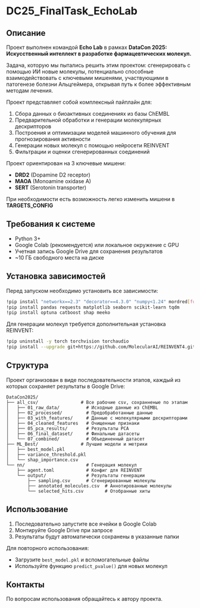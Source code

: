 # DC25_FinalTask_EchoLab

## Описание

Проект выполнен командой **Echo Lab** в рамках **DataCon 2025: Искусственный интеллект в разработке фармацевтических молекул.**

Задача, которую мы пытались решить этим проектом: сгенерировать с помощью ИИ новые молекулы, потенциально способные взаимодействовать с ключевыми мишенями, участвующими в патогенезе болезни Альцгеймера, открывая путь к более эффективным методам лечения.

Проект представляет собой комплексный пайплайн для:
1. Сбора данных о биоактивных соединениях из базы ChEMBL
2. Предварительной обработки и генерации молекулярных дескрипторов
3. Построения и оптимизации моделей машинного обучения для прогнозирования активности
4. Генерации новых молекул с помощью нейросети REINVENT
5. Фильтрации и оценки сгенерированных соединений

Проект ориентирован на 3 ключевые мишени:
- **DRD2** (Dopamine D2 receptor)
- **MAOA** (Monoamine oxidase A)
- **SERT** (Serotonin transporter)

При необходимости есть возможность легко изменить мишени в **TARGETS_CONFIG**

## Требования к системе

- Python 3+
- Google Colab (рекомендуется) или локальное окружение с GPU
- Учетная запись Google Drive для сохранения результатов
- ~10 ГБ свободного места на диске

## Установка зависимостей

Перед запуском необходимо установить все зависимости:
```bash
!pip install "networkx==2.3" "decorator==4.3.0" "numpy<1.24" mordred[full] rdkit-pypi
!pip install pandas requests matplotlib seaborn scikit-learn tqdm
!pip install optuna catboost shap meeko
```

Для генерации молекул требуется дополнительная установка REINVENT:
```bash
!pip uninstall -y torch torchvision torchaudio
!pip install --upgrade git+https://github.com/MolecularAI/REINVENT4.git@main
```

## Структура

Проект организован в виде последовательности этапов, каждый из которых сохраняет результаты в Google Drive:
```
DataCon2025/
├── all_csv/                # Все рабочие csv, сохранненые по этапам
│   ├── 01_raw_data/          # Исходные данные из ChEMBL
│   ├── 02_processed/         # Предобработанные данные
│   ├── 03_with_features/     # Данные с молекулярными дескрипторами
│   ├── 04_cleaned_features   # Очищенные признаки
│   ├── 05_pca_results/       # Результаты PCA
│   ├── 06_final_dataset/     # Финальные датасеты
│   └── 07_combined/          # Объединенный датасет
├── ML_Best/                # Лучшие модели и метрики
│   ├── best_model.pkl
│   ├── variance_threshold.pkl
│   └── shap_importance.csv
└── nn/                       # Генерация молекул
    ├── agent.toml            # Конфиг для REINVENT
    └── output/               # Результаты генерации
        ├── sampling.csv      # Сгенерированные молекулы
        ├── annotated_molecules.csv  # Аннотированные молекулы
        └── selected_hits.csv        # Отобранные хиты
```

## Использование

1. Последовательно запустите все ячейки в Google Colab
2. Монтируйте Google Drive при запросе
3. Результаты будут автоматически сохранены в указанные папки

Для повторного использования:
- Загрузите `best_model.pkl` и вспомогательные файлы
- Используйте функцию `predict_pvalue()` для новых молекул

## Контакты

По вопросам использования обращайтесь к автору проекта.
